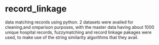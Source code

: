 # record_linkage
data matching records using python.
2 datasets were availed for cleaning,and omparison purposes, with the master data having about 1000 unique hospital records, fuzzymatching and record linkage pakages were used, to make use of the string similarity algorithms that they avail.
